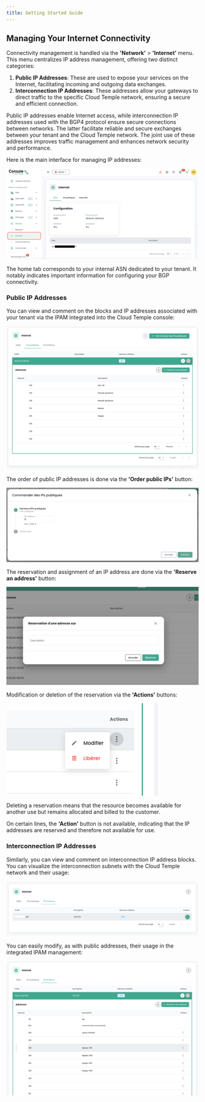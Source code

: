 ```yaml
---
title: Getting Started Guide
---
```


## Managing Your Internet Connectivity

Connectivity management is handled via the **'Network'** > **'Internet'** menu. This menu centralizes IP address management, offering two distinct categories:

1. **Public IP Addresses**: These are used to expose your services on the Internet, facilitating incoming and outgoing data exchanges.
2. **Interconnection IP Addresses**: These addresses allow your gateways to direct traffic to the specific Cloud Temple network, ensuring a secure and efficient connection.

Public IP addresses enable Internet access, while interconnection IP addresses used with the BGP4 protocol ensure secure connections between networks. The latter facilitate reliable and secure exchanges between your tenant and the Cloud Temple network. The joint use of these addresses improves traffic management and enhances network security and performance.

Here is the main interface for managing IP addresses:

![](images/shiva_inet_001.png)

The home tab corresponds to your internal ASN dedicated to your tenant. It notably indicates important information for configuring your BGP connectivity.

### Public IP Addresses

You can view and comment on the blocks and IP addresses associated with your tenant via the IPAM integrated into the Cloud Temple console:

![](images/shiva_inet_002.png)

The order of public IP addresses is done via the **'Order public IPs'** button:

![](images/shiva_inet_003.png)

The reservation and assignment of an IP address are done via the **'Reserve an address'** button:

![](images/shiva_inet_004.png)

Modification or deletion of the reservation via the **'Actions'** buttons:

![](images/shiva_inet_005.png)

Deleting a reservation means that the resource becomes available for another use but remains allocated and billed to the customer.

On certain lines, the **'Action'** button is not available, indicating that the IP addresses are reserved and therefore not available for use.

### Interconnection IP Addresses

Similarly, you can view and comment on interconnection IP address blocks. You can visualize the interconnection subnets with the Cloud Temple network and their usage:

![](images/shiva_inet_008.png)

You can easily modify, as with public addresses, their usage in the integrated IPAM management:

![](images/shiva_inet_007.png)